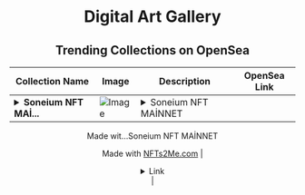 <div align="center">

# Digital Art Gallery

## Trending Collections on OpenSea

| Collection Name                       | Image                                                                                     | Description                       | OpenSea Link                                                                                          |
|---------------------------------------|-------------------------------------------------------------------------------------------|-----------------------------------|--------------------------------------------------------------------------------------------------------|
| **<details><summary>Soneium NFT MAİ...</summary>Soneium NFT MAİNNET XX</details>** | ![Image](https://i.seadn.io/s/raw/files/eaabeada8a18b59d9b953c465665b04a.webp?w=500&auto=format?w=200&auto=format) | <details><summary>Soneium NFT MAİNNET 

Made wit...</summary>Soneium NFT MAİNNET 

Made with [NFTs2Me.com](https://nfts2me.com/)</details> | <details><summary>Link</summary>[Soneium NFT MAİNNET XX](https://opensea.io/collection/soneium-nft-mainnet-xx)</details> |

</div>